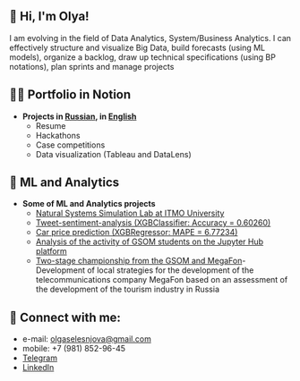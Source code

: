<h2> 💜 Hi, I'm Olya! </h2>
    
I am evolving in the field of Data Analytics, System/Business Analytics. I can effectively structure and visualize Big Data, build forecasts (using ML models), organize a backlog, draw up technical specifications (using BP notations), plan sprints and manage projects

<h2> 👨‍💻 Portfolio in Notion </h2>

- <b> Projects in [Russian](https://www.notion.so/9384672a0aa44d04a34ce88259a34c99), in [English](https://www.notion.so/Portfolio-Olga-Selezneva-64a8000a32444061adaf71472009b73a) </b>
    - Resume
    - Hackathons 
    - Case competitions 
    - Data visualization (Tableau and DataLens)
    
<h2> 🌃 ML and Analytics </h2>

- <b> Some of ML and Analytics projects </b>
    - [Natural Systems Simulation Lab at ITMO University](https://github.com/olgaselesnjova/Natural_Systems_Simulation_Lab_ITMO)
    - [Tweet-sentiment-analysis (XGBClassifier: Accuracy = 0.60260)](https://github.com/olgaselesnjova/Tweet-sentiment-analysis) 
    - [Car price prediction (XGBRegressor: MAPE = 6.77234)](https://github.com/olgaselesnjova/Cars_competition) 
    - [Analysis of the activity of GSOM students on the Jupyter Hub platform](https://github.com/olgaselesnjova/JHub_logs_GSOM)
    - [Two-stage championship from the GSOM and MegaFon](https://github.com/olgaselesnjova/MegaFon)- Development of local strategies for the development of the telecommunications company MegaFon based on an assessment of the development of the tourism industry in Russia
  
<h2> 🤳 Connect with me:</h2>

- e-mail: olgaselesnjova@gmail.com
- mobile: +7 (981) 852-96-45
- [Telegram](https://t.me/olgaselesnjova)
- [LinkedIn](https://linkedin.com/in/olgaselesnjova)
